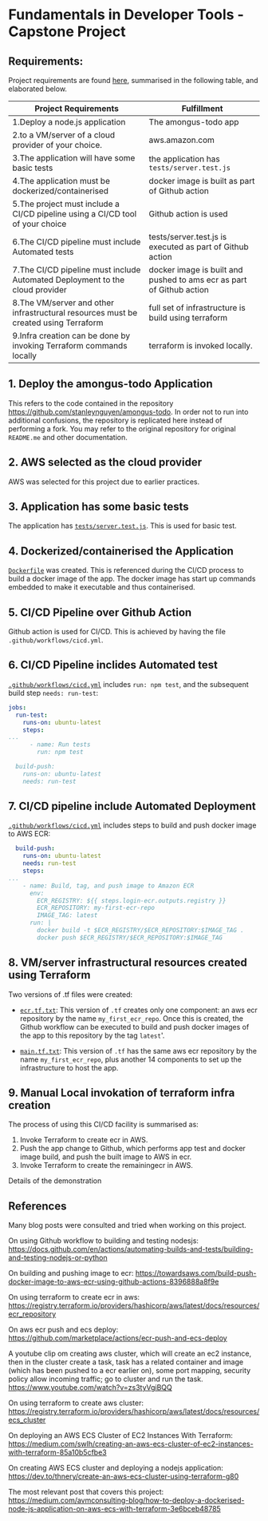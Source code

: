 # Fundamentals in Developer Tools - Capstone Project

## Requirements:

Project requirements are found [here](https://docs.google.com/document/d/1E2c-eUrI4hmEM7X0IqdIMRrd132XpIDH/edit), summarised in the following table, 
and elaborated below.

Project Requirements                                                                | Fulfillment
------------------------------------------------------------------------------------|--------------------------------------------------------------------------
1.Deploy a node.js application                                                      | The amongus-todo app
2.to a VM/server of a cloud provider of your choice.                                | aws.amazon.com
3.The application will have some basic tests                                        | the application has `tests/server.test.js`
4.The application must be dockerized/containerised                                  | docker image is built as part of Github action
5.The project must include a CI/CD pipeline using a CI/CD tool of your choice       | Github action is used
6.The CI/CD pipeline must include Automated tests                                   | tests/server.test.js is executed as part of Github action
7.The CI/CD pipeline must include Automated Deployment to the cloud provider        | docker image is built and pushed to ams ecr as part of Github action
8.The VM/server and other infrastructural resources must be created using Terraform | full set of infrastructure is build using terraform
9.Infra creation can be done by invoking Terraform commands locally                 | terraform is invoked locally.


## 1. Deploy the amongus-todo Application

This refers to the code contained in the repository https://github.com/stanleynguyen/amongus-todo.  In order
not to run into additional confusions, the repository is replicated here instead of performing a fork. 
You may refer to the original repository for original `README.me` and other documentation.

## 2. AWS selected as the cloud provider

AWS was selected for this project due to earlier practices.

## 3. Application has some basic tests

The application has [`tests/server.test.js`](./tests/server.test.js).  This is used for basic test.

## 4. Dockerized/containerised the Application

[`Dockerfile`](./Dockerfile) was created.  This is referenced during the CI/CD process to build a docker image of the app.  The docker image has
start up commands embedded to make it executable and thus containerised.

## 5. CI/CD Pipeline over Github Action

Github action is used for CI/CD.  This is achieved by having the file `.github/workflows/cicd.yml`.

   
## 6. CI/CD Pipeline inclides Automated test

[`.github/workflows/cicd.yml`](./.github/workflows/cicd.yml) includes `run: npm test`, and the subsequent build step `needs: run-test`:

```yml
jobs:
  run-test:
    runs-on: ubuntu-latest
    steps:
...
      - name: Run tests
        run: npm test

  build-push:
    runs-on: ubuntu-latest
    needs: run-test
```

## 7. CI/CD pipeline include Automated Deployment

[`.github/workflows/cicd.yml`](./.github/workflows/cicd.yml) includes steps to build and push docker image to AWS ECR:

```yml
  build-push:
    runs-on: ubuntu-latest
    needs: run-test
    steps:
...
    - name: Build, tag, and push image to Amazon ECR
      env:
        ECR_REGISTRY: ${{ steps.login-ecr.outputs.registry }}
        ECR_REPOSITORY: my-first-ecr-repo
        IMAGE_TAG: latest
      run: |
        docker build -t $ECR_REGISTRY/$ECR_REPOSITORY:$IMAGE_TAG .
        docker push $ECR_REGISTRY/$ECR_REPOSITORY:$IMAGE_TAG
```

## 8. VM/server infrastructural resources created using Terraform

Two versions of .tf files were created:

- [`ecr.tf.txt`](./terraform/aws/ecr.tf.txt): This version of `.tf` creates only one component: an aws ecr repository by the name `my_first_ecr_repo`.  Once 
  this is created, the Github workflow can be executed to build and push docker images of the app to this repository by the tag `latest`'.
  
- [`main.tf.txt`](./terraform/aws/main.tf.txt): This version of `.tf` has the same aws ecr repository by the name `my_first_ecr_repo`, plus another 14 
  components to set up the infrastructure to host the app.

## 9. Manual Local invokation of terraform infra creation

The process of using this CI/CD facility is summarised as:
1. Invoke Terraform to create ecr in AWS.
2. Push the app change to Github, which performs app test and docker image build, and push the built image to AWS in ecr.
3. Invoke Terraform to create the remainingecr in AWS.

Details of the demonstration 

## References

Many blog posts were consulted and tried when working on this project.

On using Github workflow to building and testing nodesjs: https://docs.github.com/en/actions/automating-builds-and-tests/building-and-testing-nodejs-or-python

On building and pushing image to ecr: https://towardsaws.com/build-push-docker-image-to-aws-ecr-using-github-actions-8396888a8f9e

On using terraform to create ecr in aws: https://registry.terraform.io/providers/hashicorp/aws/latest/docs/resources/ecr_repository

On aws ecr push and ecs deploy: https://github.com/marketplace/actions/ecr-push-and-ecs-deploy

A youtube clip om creating aws cluster, which will create an ec2 instance, then in the cluster create a task, task has a related container and image 
(which has been pushed to a ecr earlier on), some port mapping, security policy allow incoming traffic; go to cluster and run the task. https://www.youtube.com/watch?v=zs3tyVgiBQQ

On using terraform to create aws cluster: https://registry.terraform.io/providers/hashicorp/aws/latest/docs/resources/ecs_cluster

On deploying an AWS ECS Cluster of EC2 Instances With Terraform: https://medium.com/swlh/creating-an-aws-ecs-cluster-of-ec2-instances-with-terraform-85a10b5cfbe3

On creating AWS ECS cluster and deploying a nodejs application: https://dev.to/thnery/create-an-aws-ecs-cluster-using-terraform-g80

The most relevant post that covers this project: https://medium.com/avmconsulting-blog/how-to-deploy-a-dockerised-node-js-application-on-aws-ecs-with-terraform-3e6bceb48785

